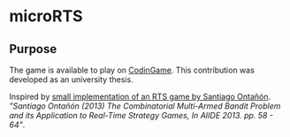 # microRTS

## Purpose

The game is available to play on [CodinGame](https://www.codingame.com).
This contribution was developed as an university thesis.

Inspired by [small implementation of an RTS game by Santiago Ontañón](https://github.com/Farama-Foundation/MicroRTS).
<i>"Santiago Ontañón (2013) The Combinatorial Multi-Armed Bandit Problem and its Application to Real-Time Strategy Games, In AIIDE 2013. pp. 58 - 64"</i>.
